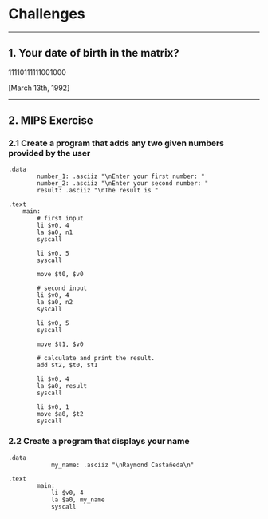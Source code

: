 # Challenges
___

## 1. **Your date of birth in the matrix?**

11110111111001000 

[March 13th, 1992]

___

## 2. **MIPS Exercise**

### 2.1 Create a program that adds any two given numbers provided by the user

```assembly
.data
        number_1: .asciiz "\nEnter your first number: "
        number_2: .asciiz "\nEnter your second number: "
        result: .asciiz "\nThe result is "

.text
    main:
        # first input
        li $v0, 4
        la $a0, n1
        syscall

        li $v0, 5
        syscall

        move $t0, $v0
        
        # second input
        li $v0, 4
        la $a0, n2
        syscall
        
        li $v0, 5
        syscall
        
        move $t1, $v0
        
        # calculate and print the result.     
        add $t2, $t0, $t1

        li $v0, 4
        la $a0, result
        syscall

        li $v0, 1
        move $a0, $t2
        syscall
```

### 2.2 Create a program that displays your name

```assembly
.data
            my_name: .asciiz "\nRaymond Castañeda\n"

.text
        main:
            li $v0, 4
            la $a0, my_name
            syscall
```